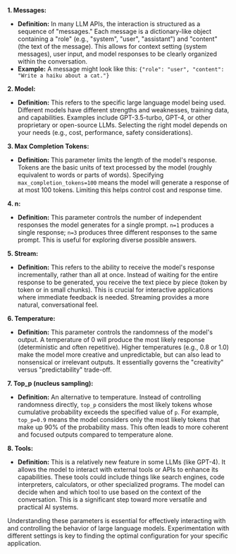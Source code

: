 **1. Messages:**

* **Definition:**  In many LLM APIs, the interaction is structured as a sequence of "messages."  Each message is a dictionary-like object containing a "role" (e.g., "system", "user", "assistant") and "content" (the text of the message).  This allows for context setting (system messages), user input, and model responses to be clearly organized within the conversation.
* **Example:** A message might look like this:  `{"role": "user", "content": "Write a haiku about a cat."}`

**2. Model:**

* **Definition:** This refers to the specific large language model being used.  Different models have different strengths and weaknesses, training data, and capabilities. Examples include GPT-3.5-turbo, GPT-4, or other proprietary or open-source LLMs.  Selecting the right model depends on your needs (e.g., cost, performance, safety considerations).

**3. Max Completion Tokens:**

* **Definition:** This parameter limits the length of the model's response.  Tokens are the basic units of text processed by the model (roughly equivalent to words or parts of words). Specifying `max_completion_tokens=100` means the model will generate a response of at most 100 tokens.  Limiting this helps control cost and response time.

**4. n:**

* **Definition:** This parameter controls the number of independent responses the model generates for a single prompt.  `n=1` produces a single response; `n=3` produces three different responses to the same prompt. This is useful for exploring diverse possible answers.

**5. Stream:**

* **Definition:**  This refers to the ability to receive the model's response incrementally, rather than all at once.  Instead of waiting for the entire response to be generated, you receive the text piece by piece (token by token or in small chunks). This is crucial for interactive applications where immediate feedback is needed.  Streaming provides a more natural, conversational feel.

**6. Temperature:**

* **Definition:** This parameter controls the randomness of the model's output.  A temperature of 0 will produce the most likely response (deterministic and often repetitive).  Higher temperatures (e.g., 0.8 or 1.0) make the model more creative and unpredictable, but can also lead to nonsensical or irrelevant outputs.  It essentially governs the "creativity" versus "predictability" trade-off.

**7. Top_p (nucleus sampling):**

* **Definition:**  An alternative to temperature.  Instead of controlling randomness directly, `top_p` considers the most likely tokens whose cumulative probability exceeds the specified value of `p`.  For example, `top_p=0.9` means the model considers only the most likely tokens that make up 90% of the probability mass. This often leads to more coherent and focused outputs compared to temperature alone.

**8. Tools:**

* **Definition:**  This is a relatively new feature in some LLMs (like GPT-4). It allows the model to interact with external tools or APIs to enhance its capabilities.  These tools could include things like search engines, code interpreters, calculators, or other specialized programs. The model can decide when and which tool to use based on the context of the conversation.  This is a significant step toward more versatile and practical AI systems.


Understanding these parameters is essential for effectively interacting with and controlling the behavior of large language models.  Experimentation with different settings is key to finding the optimal configuration for your specific application.
